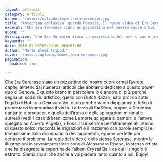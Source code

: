 ```yaml
---
layout: articoli
category: Articoli
banner: "/assets/uploads/import/era-serenase.jpg"
title: "Anteprima esclusiva: guarda Fossili, il nuovo video di Era Serenase ft. Dutch Nazari"
excerpt: "Che Era Serenase siano un pezzettino del nostro cuore ormai l’avrete capito, almeno dai numerosi articoli che abbiamo dedicato a questo power duo di Genova. E questo brano in particolare lo è ancora di più, perché segna un sodalizio artistico, quello con Dutch Nazari, nato proprio sotto l’egida di Hotmc a Genova x Voi: ecco [&hellip"
quote: ""
description: "Che Era Serenase siano un pezzettino del nostro cuore ormai l’avrete capito, almeno dai numerosi articoli che abbiamo dedicato a questo power duo di Genova. E questo brano in particolare lo è ancora di più, perché segna un sodalizio artistico, quello con Dutch Nazari, nato proprio sotto l’egida di Hotmc a Genova x Voi: ecco [&hellip"
keywords: ""
date: 2018-02-02T00:00:00.000+01:00
author: "Marta Blumi Tripodi"
cover: "/assets/uploads/import/era-serenase.jpg"
pagination:
  enabled: true

---
```


Che Era Serenase siano un pezzettino del nostro cuore ormai l’avrete capito, almeno dai numerosi articoli che abbiamo dedicato a questo power duo di Genova. E questo brano in particolare lo è ancora di più, perché segna un sodalizio artistico, quello con Dutch Nazari, nato proprio sotto l’egida di Hotmc a Genova x Voi: ecco perché siamo doppiamente felici di presentarvi in anteprima il video. La forza di EraSfera, rapper, e Serenase, cantante e producer, è quella dell’ironia e delle spiegazioni minimal e surreali (vedi il caso di brani come La morte spiegata ai bambini o l’amore spiegato ad Alberto Angela), e Fossili si inserisce perfettamente all’interno di questo solco: racconta le migrazioni e il razzismo con parole semplici e lontanissime dalla drammaticità dell’argomento, eppure perfette per centrare il problema. La regia del video è della stessa Serenase, mentre le illustrazioni in sovraimpressione sono di Alessandro Ripane, lo stesso artista che ha disegnato la copertina dell’album Crystal Ball, da cui il singolo è estratto. Siamo sicuri che anche a voi piacerà tanto quanto a noi. Enjoy!